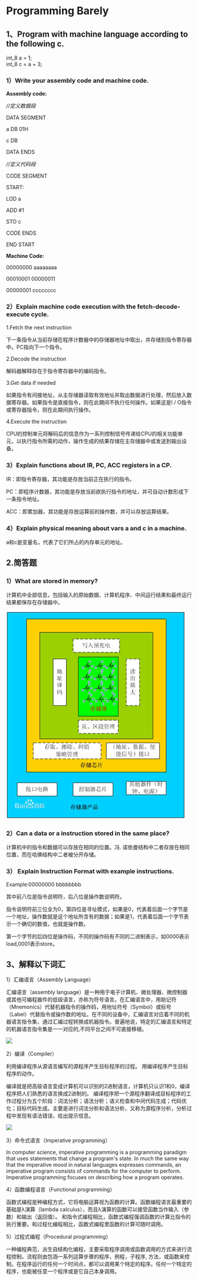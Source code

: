 # Programming Barely

## 1、Program with machine language according to the following c. 

int_8 a = 1;  
int_8 c = a + 3;  

### 1）Write your assembly code and machine code.

**Assembly code:**

*//定义数据段*

DATA SEGMENT

a DB 01H

c DB

DATA ENDS


*//定义代码段*

CODE SEGMENT

START:

LOD a

ADD #1

STO c

CODE ENDS

END START 


**Machine Code:**

00000000 aaaaaaaa

00010001 00000011

00000001 cccccccc

### 2）Explain machine code execution with the fetch-decode-execute cycle. 

1.Fetch the next instruction

下一条指令从当前存储在程序计数器中的存储器地址中取出，并存储到指令寄存器中。PC指向下一个指令。

2.Decode the instruction

解码器解释存在于指令寄存器中的编码指令。

3.Get data if needed

如果指令有间接地址，从主存储器读取有效地址并取出数据进行处理，然后放入数据寄存器。如果指令是直接指令，则在此期间不执行任何操作。如果这是I / O指令或寄存器指令，则在此期间执行操作。

4.Execute the instruction

CPU的控制单元将解码后的信息作为一系列控制信号传递给CPU的相关功能单元，以执行指令所需的动作，操作生成的结果存储在主存储器中或发送到输出设备。

### 3）Explain functions about  IR, PC, ACC registers in a CP.

IR：即指令寄存器，其功能是存放当前正在执行的指令。

PC：即程序计数器，其功能是存放当前欲执行指令的地址，并可自动计数形成下一条指令地址。

ACC：即累加器，其功能是存放运算前的操作数，并可以存放运算结果。

### 4）Explain physical meaning about vars a and c in a machine.

a和c是变量名，代表了它们所占的内存单元的地址。


## 2.简答题

### 1）What are stored in memory? 

计算机中全部信息，包括输入的原始数据、计算机程序、中间运行结果和最终运行结果都保存在存储器中。

![](存储器.jpg)

### 2）Can a data or a instruction stored in the same place? 

计算机中的指令和数据可以存放在相同的位置。冯. 诺依曼结构中二者存放在相同位置，而在哈佛结构中二者被分开存储。

### 3） Explain Instruction Format with example instructions.

Example:00000000 bbbbbbbb

其中前八位是指令说明符，后八位是操作数说明符。

指令说明符前三位全为0，第四位是寻址模式，如果是0，代表着后面一个字节是一个地址，操作数就是这个地址所含有的数据；如果是1，代表着后面一个字节表示一个确切的数值，也就是操作数。

第一个字节的后四位是操作码，不同的操作码有不同的二进制表示，如0000表示load,0001表示store。


## 3、解释以下词汇

 1）汇编语言（Assembly Language） 
 
 汇编语言（assembly language）是一种用于电子计算机、微处理器、微控制器或其他可编程器件的低级语言，亦称为符号语言。在汇编语言中，用助记符（Mnemonics）代替机器指令的操作码，用地址符号（Symbol）或标号（Label）代替指令或操作数的地址。在不同的设备中，汇编语言对应着不同的机器语言指令集，通过汇编过程转换成机器指令。普遍地说，特定的汇编语言和特定的机器语言指令集是一一对应的,不同平台之间不可直接移植。

![](https://upload.wikimedia.org/wikipedia/commons/thumb/f/f3/Motorola_6800_Assembly_Language.png/800px-Motorola_6800_Assembly_Language.png)

 2）编译（Compiler） 

利用编译程序从源语言编写的源程序产生目标程序的过程。 用编译程序产生目标程序的动作。 

编译就是把高级语言变成计算机可以识别的2进制语言，计算机只认识1和0，编译程序把人们熟悉的语言换成2进制的。 编译程序把一个源程序翻译成目标程序的工作过程分为五个阶段：词法分析；语法分析；语义检查和中间代码生成；代码优化；目标代码生成。主要是进行词法分析和语法分析，又称为源程序分析，分析过程中发现有语法错误，给出提示信息。

 ![](https://upload.wikimedia.org/wikipedia/commons/thumb/6/6b/Compiler.svg/800px-Compiler.svg.png)
 
 3）命令式语言（Imperative programming） 

 In computer science, imperative programming is a programming paradigm that uses statements that change a program's state. In much the same way that the imperative mood in natural languages expresses commands, an imperative program consists of commands for the computer to perform. Imperative programming focuses on describing how a program operates.
 
 4）函数编程语言（Functional programming） 
 
 函数式编程是种编程方式，它将电脑运算视为函数的计算。函数编程语言最重要的基础是λ演算（lambda calculus），而且λ演算的函数可以接受函数当作输入（参数）和输出（返回值）。 和指令式编程相比，函数式编程强调函数的计算比指令的执行重要。和过程化编程相比，函数式编程里函数的计算可随时调用。

 5）过程式编程（Procedural programming）

一种编程典范，派生自结构化编程，主要采取程序调用或函数调用的方式来进行流程控制。流程则由包涵一系列运算步骤的程序，例程，子程序, 方法，或函数来控制。在程序运行的任何一个时间点，都可以调用某个特定的程序。任何一个特定的程序，也能被任意一个程序或是它自己本身调用。